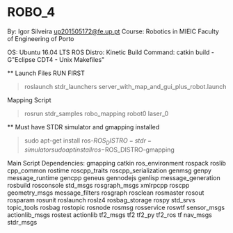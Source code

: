 # ROBO_4

By: Igor Silveira up201505172@fe.up.pt
Course: Robotics in MIEIC
Faculty of Engineering of Porto

OS: Ubuntu 16.04 LTS
ROS Distro: Kinetic
Build Command: catkin build -G"Eclipse CDT4 - Unix Makefiles"

** Launch Files RUN FIRST
> roslaunch stdr_launchers server_with_map_and_gui_plus_robot.launch

Mapping Script
> rosrun stdr_samples robo_mapping robot0 laser_0

** Must have STDR simulator and gmapping installed 
> sudo apt-get install ros-$ROS_DISTRO-stdr-simulator
> sudo apt install ros-$ROS_DISTRO-gmapping

Main Script Dependencies:
gmapping 
catkin
ros_environment
rospack
roslib
cpp_common
rostime
roscpp_traits
roscpp_serialization
genmsg
genpy
message_runtime
gencpp
geneus
gennodejs
genlisp
message_generation
rosbuild
rosconsole
std_msgs
rosgraph_msgs
xmlrpcpp
roscpp
geometry_msgs
message_filters
rosgraph
rosclean
rosmaster
rosout
rosparam
rosunit
roslaunch
roslz4
rosbag_storage
rospy
std_srvs
topic_tools
rosbag
rostopic
rosnode
rosmsg
rosservice
roswtf
sensor_msgs
actionlib_msgs
rostest
actionlib
tf2_msgs
tf2
tf2_py
tf2_ros
tf
nav_msgs
stdr_msgs
